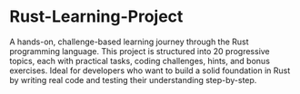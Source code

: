 # Rust-Learning-Project
A hands-on, challenge-based learning journey through the Rust programming language. This project is structured into 20 progressive topics, each with practical tasks, coding challenges, hints, and bonus exercises. Ideal for developers who want to build a solid foundation in Rust by writing real code and testing their understanding step-by-step.
